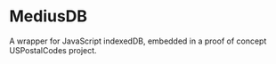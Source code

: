 # MediusDB
A wrapper for JavaScript indexedDB, embedded in a proof of concept USPostalCodes project.

